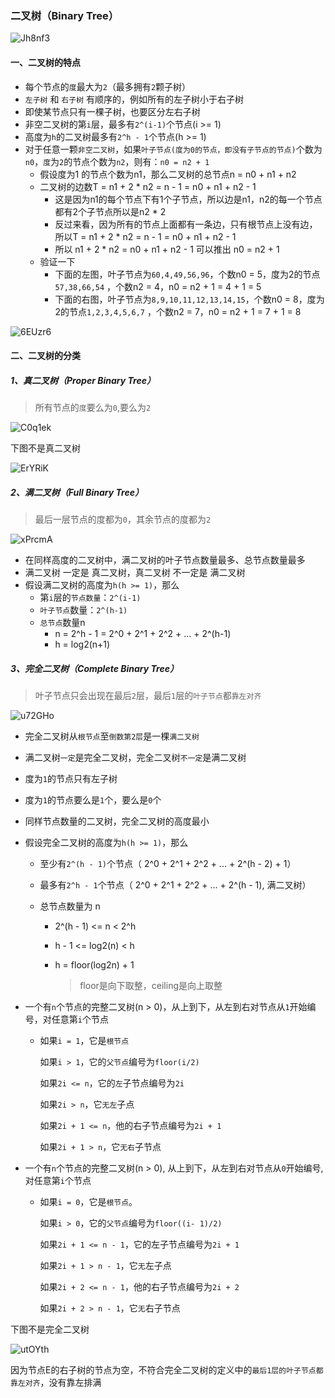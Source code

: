 ### 二叉树（Binary Tree）

![Jh8nf3](https://gitee.com/Liuccccc/oss/raw/master/2021/06/29/Jh8nf3.png)

#### 一、二叉树的特点

- 每个节点的`度`最大为`2`（最多拥有`2`颗子树）
- `左子树` 和 `右子树` 有顺序的，例如所有的左子树小于右子树
- 即使某节点只有一棵子树，也要区分左右子树
- 非空二叉树的第`i`层，最多有`2^(i-1)`个节点(i >= 1)
- 高度为`h`的二叉树最多有`2^h - 1`个节点(h >= 1)
- 对于任意一颗`非空二叉树`，如果`叶子节点(度为0的节点，即没有子节点的节点)`个数为`n0`，`度`为`2`的节点个数为`n2`，则有：`n0 = n2 + 1`
  - 假设度为1 的节点个数为n1，那么二叉树的总节点n = n0 + n1 + n2
  - 二叉树的边数T = n1 + 2 * n2 = n - 1 = n0 + n1 + n2 - 1
    - 这是因为n1的每个节点下有1个子节点，所以边是n1，n2的每一个节点都有2个子节点所以是n2 * 2
    - 反过来看，因为所有的节点上面都有一条边，只有根节点上没有边，所以T = n1 + 2 * n2 = n - 1 = n0 + n1 + n2 - 1
    - 所以 n1 + 2 * n2 = n0 + n1 + n2 - 1 可以推出 n0 = n2 + 1
  - 验证一下
    - 下面的左图，叶子节点为`60,4,49,56,96`，个数n0 = 5，度为2的节点`57,38,66,54` ，个数n2 = 4，n0 = n2 + 1 = 4 + 1 = 5
    - 下面的右图，叶子节点为`8,9,10,11,12,13,14,15`，个数n0 = 8，度为2的节点`1,2,3,4,5,6,7` ，个数n2 = 7，n0 = n2 + 1 = 7 + 1 = 8

![6EUzr6](https://gitee.com/Liuccccc/oss/raw/master/2021/06/29/6EUzr6.png)

#### 二、二叉树的分类

##### 1、真二叉树（Proper Binary Tree）

>  所有节点的`度`要么为`0`,要么为`2`

![C0q1ek](https://gitee.com/Liuccccc/oss/raw/master/2021/06/29/C0q1ek.png)

下图不是真二叉树

![ErYRiK](https://gitee.com/Liuccccc/oss/raw/master/2021/06/29/ErYRiK.png)

##### 2、满二叉树（Full Binary Tree）

> 最后一层节点的度都为`0`，其余节点的度都为`2`

![xPrcmA](https://gitee.com/Liuccccc/oss/raw/master/2021/06/29/xPrcmA.png)

- 在同样高度的二叉树中，满二叉树的叶子节点数量最多、总节点数量最多
- 满二叉树 一定是 真二叉树，真二叉树 不一定是 满二叉树
- 假设满二叉树的高度为`h(h >= 1)`，那么
  - 第`i`层的`节点数量`：`2^(i-1)`
  - `叶子节点`数量：`2^(h-1)`
  - `总节点`数量n
    - n = 2^h - 1 = 2^0 + 2^1 + 2^2 + ... + 2^(h-1)
    - h = log2(n+1)

##### 3、完全二叉树（Complete Binary Tree）

> 叶子节点只会出现在最后`2`层，最后`1`层的`叶子节点`都`靠左对齐`

![u72GHo](https://gitee.com/Liuccccc/oss/raw/master/2021/06/29/u72GHo.png)

- 完全二叉树从`根节点`至`倒数第2层`是一棵`满二叉树`
- 满二叉树`一定`是完全二叉树，完全二叉树`不一定`是满二叉树

- 度为`1`的节点只有左子树

- 度为`1`的节点要么是`1`个，要么是`0`个

- 同样节点数量的二叉树，完全二叉树的高度最小

- 假设完全二叉树的高度为`h(h >= 1)`，那么

  - 至少有`2^(h - 1)`个节点（ 2^0 + 2^1 + 2^2 +  ...  + 2^(h - 2) + 1）

  - 最多有`2^h - 1`个节点（ 2^0 + 2^1 + 2^2 + ... + 2^(h - 1),  满二叉树）

  - 总节点数量为 n

    - 2^(h - 1) <= n < 2^h

    - h - 1 <= log2(n) < h

    - h = floor(log2n) + 1

      > floor是向下取整，ceiling是向上取整

- 一个有`n`个节点的完整二叉树(n > 0)，从上到下，从左到右对节点从`1`开始编号，对任意第`i`个节点

  - 如果`i = 1`，它是`根节点`

    如果`i > 1`，它的`父节点`编号为`floor(i/2)`

    如果`2i <= n`，它的`左`子节点编号为`2i`

    如果`2i > n`，它`无左`子点

    如果`2i + 1 <= n`，他的右子节点编号为`2i + 1`

    如果`2i + 1 > n`，它`无右`子节点

- 一个有`n`个节点的完整二叉树(n > 0), 从上到下，从左到右对节点从`0`开始编号, 对任意第`i`个节点

  - 如果`i = 0`，它是`根节点`。

    如果`i > 0`，它的`父节点`编号为`floor((i- 1)/2)`

    如果`2i + 1 <= n - 1`，它的左子节点编号为`2i + 1`

    如果`2i + 1 > n - 1`，它`无`左子点

    如果`2i + 2 <= n - 1`，他的右子节点编号为`2i + 2`

    如果`2i + 2 > n - 1`，它`无`右子节点

下图不是完全二叉树

![utOYth](https://gitee.com/Liuccccc/oss/raw/master/2021/06/29/utOYth.png)

因为节点E的右子树的节点为空，不符合完全二叉树的定义中的`最后1层的叶子节点都靠左对齐`，没有靠左排满


